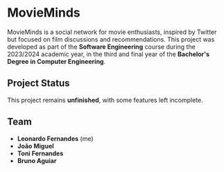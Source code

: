 # MovieMinds

MovieMinds is a social network for movie enthusiasts, inspired by Twitter but focused on film discussions and recommendations. This project was developed as part of the **Software Engineering** course during the 2023/2024 academic year, in the third and final year of the **Bachelor's Degree in Computer Engineering**.

## Project Status
This project remains **unfinished**, with some features left incomplete.

## Team
- **Leonardo Fernandes** (me)
- **João Miguel**
- **Toni Fernandes**
- **Bruno Aguiar**
